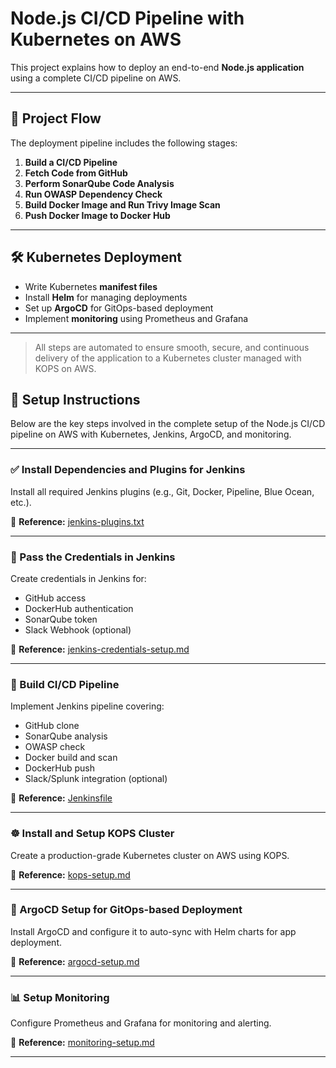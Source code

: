 # Node.js CI/CD Pipeline with Kubernetes on AWS

This project explains how to deploy an end-to-end **Node.js application** using a complete CI/CD pipeline on AWS.

---

## 🚀 Project Flow

The deployment pipeline includes the following stages:

1. **Build a CI/CD Pipeline**  
2. **Fetch Code from GitHub**
3. **Perform SonarQube Code Analysis**
4. **Run OWASP Dependency Check**
5. **Build Docker Image and Run Trivy Image Scan**
6. **Push Docker Image to Docker Hub**

---

## 🛠️ Kubernetes Deployment

- Write Kubernetes **manifest files**
- Install **Helm** for managing deployments
- Set up **ArgoCD** for GitOps-based deployment
- Implement **monitoring** using Prometheus and Grafana

---

> All steps are automated to ensure smooth, secure, and continuous delivery of the application to a Kubernetes cluster managed with KOPS on AWS.

## 🔧 Setup Instructions

Below are the key steps involved in the complete setup of the Node.js CI/CD pipeline on AWS with Kubernetes, Jenkins, ArgoCD, and monitoring.

---

### ✅ Install Dependencies and Plugins for Jenkins
Install all required Jenkins plugins (e.g., Git, Docker, Pipeline, Blue Ocean, etc.).

📄 **Reference:** [jenkins-plugins.txt](docs/jenkins-plugins.md)

---

### 🔐 Pass the Credentials in Jenkins
Create credentials in Jenkins for:
- GitHub access
- DockerHub authentication
- SonarQube token
- Slack Webhook (optional)

📄 **Reference:** [jenkins-credentials-setup.md](docs/jenkins-credentials-setup.md)

---

### 🔁 Build CI/CD Pipeline
Implement Jenkins pipeline covering:
- GitHub clone
- SonarQube analysis
- OWASP check
- Docker build and scan
- DockerHub push
- Slack/Splunk integration (optional)

📄 **Reference:** [Jenkinsfile](docs/Jenkinsfile)

---

### ☸️ Install and Setup KOPS Cluster
Create a production-grade Kubernetes cluster on AWS using KOPS.

📄 **Reference:** [kops-setup.md](docs/kops-setup.md)

---

### 🚀 ArgoCD Setup for GitOps-based Deployment
Install ArgoCD and configure it to auto-sync with Helm charts for app deployment.

📄 **Reference:** [argocd-setup.md](docs/argocd-setup.md)

---

### 📊 Setup Monitoring
Configure Prometheus and Grafana for monitoring and alerting.

📄 **Reference:** [monitoring-setup.md](docs/monitoring-setup.md)

---

